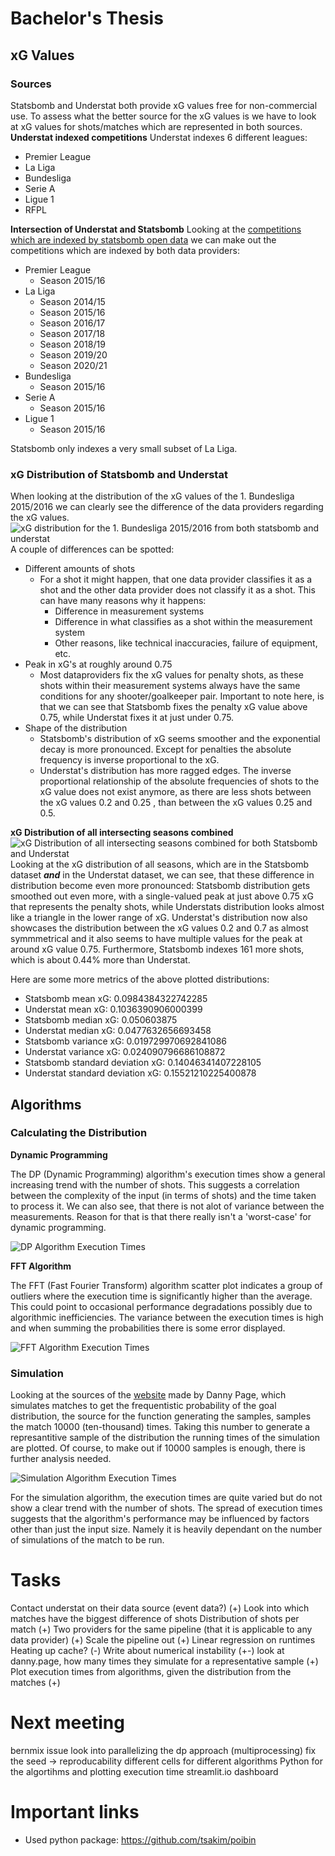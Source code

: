 # Bachelor's Thesis
## xG Values
### Sources
Statsbomb and Understat both provide xG values free for non-commercial use. 
To assess what the better source for the xG values is we have to look at xG values for shots/matches which are represented in both sources.
**Understat indexed competitions**
Understat indexes 6 different leagues:
- Premier League
- La Liga
- Bundesliga
- Serie A
- Ligue 1
- RFPL

**Intersection of Understat and Statsbomb**
Looking at the [competitions which are indexed by statsbomb open data](https://github.com/statsbomb/open-data/blob/master/data/competitions.json) we can make out the competitions which are indexed by both data providers:
- Premier League
    - Season 2015/16
- La Liga
    - Season 2014/15
    - Season 2015/16
    - Season 2016/17
    - Season 2017/18
    - Season 2018/19
    - Season 2019/20
    - Season 2020/21
- Bundesliga
    - Season 2015/16
- Serie A
    - Season 2015/16
- Ligue 1
    - Season 2015/16

Statsbomb only indexes a very small subset of La Liga.

### xG Distribution of Statsbomb and Understat
When looking at the distribution of the xG values of the 1. Bundesliga 2015/2016 we can clearly see the difference of the data providers regarding the xG values.
<img src="graphs/1. Bundesliga_2015-2016_xg_distribution.png" alt="xG distribution for the 1. Bundesliga 2015/2016 from both statsbomb and understat">
A couple of differences can be spotted:
- Different amounts of shots
    - For a shot it might happen, that one data provider classifies it as a shot and the other data provider does not classify it as a shot. This can have many reasons why it happens:
        - Difference in measurement systems
        - Difference in what classifies as a shot within the measurement system
        - Other reasons, like technical inaccuracies, failure of equipment, etc.
- Peak in xG's at roughly around 0.75
    - Most dataproviders fix the xG values for penalty shots, as these shots within their measurement systems always have the same conditions for any shooter/goalkeeper pair. Important to note here, is that we can see that Statsbomb fixes the penalty xG value above 0.75, while Understat fixes it at just under 0.75.
- Shape of the distribution
    - Statsbomb's distribution of xG seems smoother and the exponential decay is more pronounced. Except for penalties the absolute frequency is inverse proportional to the xG.
    - Understat's distribution has more ragged edges. The inverse proportional relationship of the absolute frequencies of shots to the xG value does not exist anymore, as there are less shots between the xG values 0.2 and 0.25 , than between the xG values 0.25 and 0.5.

**xG Distribution of all intersecting seasons combined**
<img src="graphs/all_xg_distribution.png" alt="xG Distribution of all intersecting seasons combined for both Statsbomb and Understat">
Looking at the xG distribution of all seasons, which are in the Statsbomb dataset ***and*** in the Understat dataset, we can see, that these difference in distribution become even more pronounced:
Statsbomb distribution gets smoothed out even more, with a single-valued peak at just above 0.75 xG that represents the penalty shots, while Understats distribution looks almost like a triangle in the lower range of xG. Understat's distribution now also showcases the distribution between the xG values 0.2 and 0.7 as almost symmmetrical and it also seems to have multiple values for the peak at around xG value 0.75.
Furthermore, Statsbomb indexes 161 more shots, which is about 0.44% more than Understat.

Here are some more metrics of the above plotted distributions:
- Statsbomb mean xG: 0.0984384322742285
- Understat mean xG: 0.1036390906000399
- Statsbomb median xG: 0.050603875
- Understat median xG: 0.0477632656693458
- Statsbomb variance xG: 0.019729970692841086
- Understat variance xG: 0.024090796686108872
- Statsbomb standard deviation xG: 0.14046341407228105
- Understat standard deviation xG: 0.15521210225400878

## Algorithms
### Calculating the Distribution
**Dynamic Programming**

The DP (Dynamic Programming) algorithm's execution times show a general increasing trend with the number of shots. This suggests a correlation between the complexity of the input (in terms of shots) and the time taken to process it. We can also see, that there is not alot of variance between the measurements. Reason for that is that there really isn't a 'worst-case' for dynamic programming.

![DP Algorithm Execution Times](graphs/2_execution_times_dp.png)

**FFT Algorithm**

The FFT (Fast Fourier Transform) algorithm scatter plot indicates a group of outliers where the execution time is significantly higher than the average. This could point to occasional performance degradations possibly due to algorithmic inefficiencies. The variance between the execution times is high and when summing the probabilities there is some error displayed.

![FFT Algorithm Execution Times](graphs/2_execution_times_fft.png)

### Simulation
Looking at the sources of the [website](https://danny.page/expected_goals) made by Danny Page, which simulates matches to get the frequentistic probability of the goal distribution, the source for the function generating the samples, samples the match 10000 (ten-thousand) times. Taking this number to generate a represantitive sample of the distribution the running times of the simulation are plotted. Of course, to make out if 10000 samples is enough, there is further analysis needed.

![Simulation Algorithm Execution Times](graphs/2_execution_times_simulation.png)

For the simulation algorithm, the execution times are quite varied but do not show a clear trend with the number of shots. The spread of execution times suggests that the algorithm's performance may be influenced by factors other than just the input size. Namely it is heavily dependant on the number of simulations of the match to be run.


# Tasks
Contact understat on their data source (event data?) (+)
Look into which matches have the biggest difference of shots
Distribution of shots per match (+)
Two providers for the same pipeline (that it is applicable to any data provider) (+)
Scale the pipeline out (+)
Linear regression on runtimes
Heating up cache? (-)
Write about numerical instability (+-)
look at danny.page, how many times they simulate for a representative sample (+)
Plot execution times from algorithms, given the distribution from the matches (+)
# Next meeting
bernmix issue
look into parallelizing the dp approach (multiprocessing)
fix the seed -> reproducability
different cells for different algorithms
Python for the algortihms and plotting execution time
streamlit.io dashboard

# Important links
- Used python package: https://github.com/tsakim/poibin
